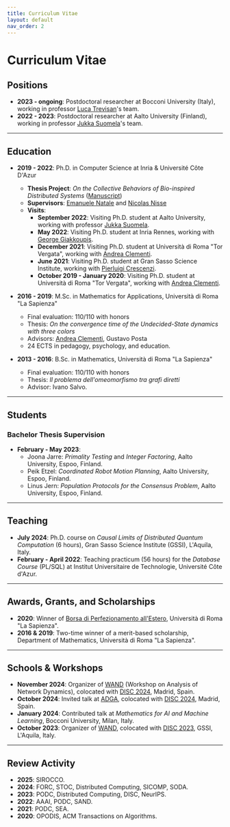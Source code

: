 ```yaml
---
title: Curriculum Vitae
layout: default
nav_order: 2
---
```


# Curriculum Vitae

## Positions

- **2023 - ongoing**: Postdoctoral researcher at Bocconi University (Italy), working in professor [Luca Trevisan](https://lucatrevisan.github.io/)'s team.
- **2022 - 2023**: Postdoctoral researcher at Aalto University (Finland), working in professor [Jukka Suomela](https://jukkasuomela.fi/)'s team.

---

## Education

- **2019 - 2022**: Ph.D. in Computer Science at Inria & Université Côte D'Azur  
  - **Thesis Project**: *On the Collective Behaviors of Bio-inspired Distributed Systems* ([Manuscript](https://hal.science/tel-03906167))  
  - **Supervisors**: [Emanuele Natale](https://natema.github.io/ema-webpage/) and [Nicolas Nisse](http://www-sop.inria.fr/members/Nicolas.Nisse/)
  - **Visits**:
    - **September 2022**: Visiting Ph.D. student at Aalto University, working with professor [Jukka Suomela](https://jukkasuomela.fi/).
    - **May 2022**: Visiting Ph.D. student at Inria Rennes, working with [George Giakkoupis](https://sites.google.com/site/ggiakk/home).
    - **December 2021**: Visiting Ph.D. student at Università di Roma \"Tor Vergata\", working with [Andrea Clementi](https://www.mat.uniroma2.it/~clementi/).
    - **June 2021**: Visiting Ph.D. student at Gran Sasso Science Institute, working with [Pierluigi Crescenzi](https://www.pilucrescenzi.it/).
    - **October 2019 - January 2020**: Visiting Ph.D. student at Università di Roma \"Tor Vergata\", working with [Andrea Clementi](https://www.mat.uniroma2.it/~clementi/).

- **2016 - 2019**: M.Sc. in Mathematics for Applications, Università di Roma \"La Sapienza\"  
  - Final evaluation: 110/110 with honors  
  - Thesis: *On the convergence time of the Undecided-State dynamics with three colors*  
  - Advisors: [Andrea Clementi](https://www.mat.uniroma2.it/~clementi/), Gustavo Posta  
  - 24 ECTS in pedagogy, psychology, and education.

- **2013 - 2016**: B.Sc. in Mathematics, Università di Roma \"La Sapienza\"  
  - Final evaluation: 110/110 with honors  
  - Thesis: *Il problema dell'omeomorfismo tra grafi diretti*  
  - Advisor: Ivano Salvo.

---

## Students

### Bachelor Thesis Supervision
- **February - May 2023**:
  - Joona Jarre: *Primality Testing* and *Integer Factoring*, Aalto University, Espoo, Finland.
  - Peik Etzel: *Coordinated Robot Motion Planning*, Aalto University, Espoo, Finland.
  - Linus Jern: *Population Protocols for the Consensus Problem*, Aalto University, Espoo, Finland.

---

## Teaching

- **July 2024**: Ph.D. course on *Causal Limits of Distributed Quantum Computation* (6 hours), Gran Sasso Science Institute (GSSI), L'Aquila, Italy.
- **February - April 2022**: Teaching practicum (56 hours) for the *Database Course* (PL/SQL) at Institut Universitaire de Technologie, Université Côte d'Azur.

---

## Awards, Grants, and Scholarships

- **2020**: Winner of [Borsa di Perfezionamento all'Estero](https://www.uniroma1.it/it/pagina/borse-di-perfezionamento-allestero), Università di Roma \"La Sapienza\".
- **2016 & 2019**: Two-time winner of a merit-based scholarship, Department of Mathematics, Università di Roma \"La Sapienza\".

---

## Schools & Workshops

- **November 2024**: Organizer of [WAND](https://sites.google.com/view/wand2024) (Workshop on Analysis of Network Dynamics), colocated with [DISC 2024](https://www.disc-conference.org/wp/disc2024/), Madrid, Spain.
- **October 2024**: Invited talk at [ADGA](https://adga-workshop.org/2024/), colocated with [DISC 2024](https://www.disc-conference.org/wp/disc2024/), Madrid, Spain.
- **January 2024**: Contributed talk at *Mathematics for AI and Machine Learning*, Bocconi University, Milan, Italy.
- **October 2023**: Organizer of [WAND](https://sites.google.com/view/wand2023), colocated with [DISC 2023](http://www.disc-conference.org/wp/disc2023/), GSSI, L'Aquila, Italy.

---

## Review Activity

- **2025**: SIROCCO.
- **2024**: FORC, STOC, Distributed Computing, SICOMP, SODA.  
- **2023**: PODC, Distributed Computing, DISC, NeurIPS.  
- **2022**: AAAI, PODC, SAND.  
- **2021**: PODC, SEA.  
- **2020**: OPODIS, ACM Transactions on Algorithms.
